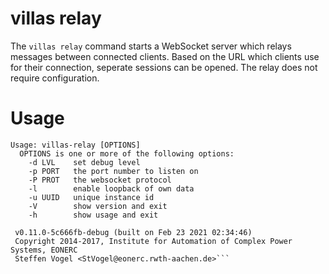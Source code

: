 # villas relay

The `villas relay` command starts a WebSocket server which relays messages between connected clients.
Based on the URL which clients use for their connection, seperate sessions can be opened.
The relay does not require configuration.

# Usage

``` url="generated/node/usage/villas-relay.txt" title="generated/node/usage/villas-relay.txt"
Usage: villas-relay [OPTIONS]
  OPTIONS is one or more of the following options:
    -d LVL    set debug level
    -p PORT   the port number to listen on
    -P PROT   the websocket protocol
    -l        enable loopback of own data
    -u UUID   unique instance id
    -V        show version and exit
    -h        show usage and exit

 v0.11.0-5c666fb-debug (built on Feb 23 2021 02:34:46)
 Copyright 2014-2017, Institute for Automation of Complex Power Systems, EONERC
 Steffen Vogel <StVogel@eonerc.rwth-aachen.de>```
